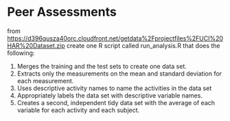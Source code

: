   Peer Assessments
=====

from 
https://d396qusza40orc.cloudfront.net/getdata%2Fprojectfiles%2FUCI%20HAR%20Dataset.zip 
create one R script called run_analysis.R that does the following: 

1. Merges the training and the test sets to create one data set.
2. Extracts only the measurements on the mean and standard deviation for each measurement.
3. Uses descriptive activity names to name the activities in the data set
4. Appropriately labels the data set with descriptive variable names.
5. Creates a second, independent tidy data set with the average of  each variable for each activity and each subject.
